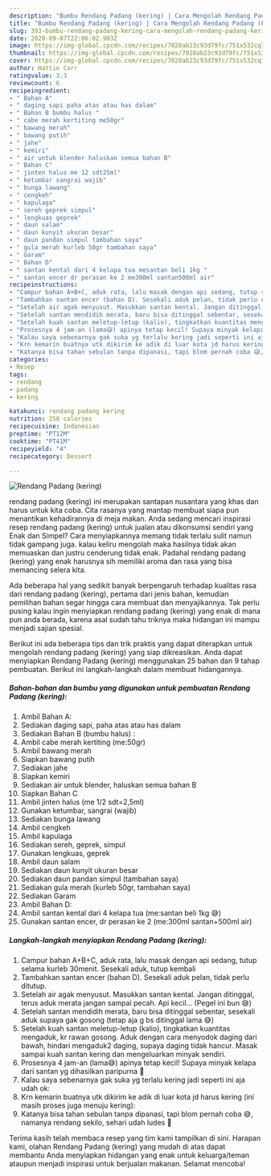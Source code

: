 ```yaml
---
description: "Bumbu Rendang Padang (kering) | Cara Mengolah Rendang Padang (kering) Yang Sedap"
title: "Bumbu Rendang Padang (kering) | Cara Mengolah Rendang Padang (kering) Yang Sedap"
slug: 393-bumbu-rendang-padang-kering-cara-mengolah-rendang-padang-kering-yang-sedap
date: 2020-09-07T22:06:02.903Z
image: https://img-global.cpcdn.com/recipes/7028ab23c93d79fc/751x532cq70/rendang-padang-kering-foto-resep-utama.jpg
thumbnail: https://img-global.cpcdn.com/recipes/7028ab23c93d79fc/751x532cq70/rendang-padang-kering-foto-resep-utama.jpg
cover: https://img-global.cpcdn.com/recipes/7028ab23c93d79fc/751x532cq70/rendang-padang-kering-foto-resep-utama.jpg
author: Hattie Carr
ratingvalue: 3.3
reviewcount: 6
recipeingredient:
- " Bahan A"
- " daging sapi paha atas atau has dalam"
- " Bahan B bumbu halus "
- " cabe merah kertiting me50gr"
- " bawang merah"
- " bawang putih"
- " jahe"
- " kemiri"
- " air untuk blender haluskan semua bahan B"
- " Bahan C"
- " jinten halus me 12 sdt25ml"
- " ketumbar sangrai wajib"
- " bunga lawang"
- " cengkeh"
- " kapulaga"
- " sereh geprek simpul"
- " lengkuas geprek"
- " daun salam"
- " daun kunyit ukuran besar"
- " daun pandan simpul tambahan saya"
- " gula merah kurleb 50gr tambahan saya"
- " Garam"
- " Bahan D"
- " santan kental dari 4 kelapa tua mesantan beli 1kg "
- " santan encer dr perasan ke 2 me300ml santan500ml air"
recipeinstructions:
- "Campur bahan A+B+C, aduk rata, lalu masak dengan api sedang, tutup selama kurleb 30menit. Sesekali aduk, tutup kembali"
- "Tambahkan santan encer (bahan D). Sesekali aduk pelan, tidak perlu ditutup."
- "Setelah air agak menyusut. Masukkan santan kental. Jangan ditinggal, terus aduk merata jangan sampai pecah. Api kecil... (Pegel ini bun 😅)"
- "Setelah santan mendidih merata, baru bisa ditinggal sebentar, sesekali aduk supaya gak gosong (tetap aja g bs ditinggal lama 😅)"
- "Setelah kuah santan meletup-letup (kalio), tingkatkan kuantitas mengaduk, kr rawan gosong. Aduk dengan cara menyodok daging dari bawah, hindari mengaduk2 daging, supaya daging tidak hancur. Masak sampai kuah santan kering dan mengeluarkan minyak sendiri."
- "Prosesnya 4 jam-an (lama😅) apinya tetap kecil! Supaya minyak kelapa dari santan yg dihasilkan paripurna 🤣"
- "Kalau saya sebenarnya gak suka yg terlalu kering jadi seperti ini aja udah ok:"
- "Krn kemarin buatnya utk dikirim ke adik di luar kota jd harus kering (ini masih proses juga menuju kering):"
- "Katanya bisa tahan sebulan tanpa dipanasi, tapi blom pernah coba 😅, namanya rendang sekilo, sehari udah ludes 🤣"
categories:
- Resep
tags:
- rendang
- padang
- kering

katakunci: rendang padang kering 
nutrition: 258 calories
recipecuisine: Indonesian
preptime: "PT12M"
cooktime: "PT41M"
recipeyield: "4"
recipecategory: Dessert

---
```



![Rendang Padang (kering)](https://img-global.cpcdn.com/recipes/7028ab23c93d79fc/751x532cq70/rendang-padang-kering-foto-resep-utama.jpg)


rendang padang (kering) ini merupakan santapan nusantara yang khas dan harus untuk kita coba. Cita rasanya yang mantap membuat siapa pun menantikan kehadirannya di meja makan.
Anda sedang mencari inspirasi resep rendang padang (kering) untuk jualan atau dikonsumsi sendiri yang Enak dan Simpel? Cara menyiapkannya memang tidak terlalu sulit namun tidak gampang juga. kalau keliru mengolah maka hasilnya tidak akan memuaskan dan justru cenderung tidak enak. Padahal rendang padang (kering) yang enak harusnya sih memiliki aroma dan rasa yang bisa memancing selera kita.



Ada beberapa hal yang sedikit banyak berpengaruh terhadap kualitas rasa dari rendang padang (kering), pertama dari jenis bahan, kemudian pemilihan bahan segar hingga cara membuat dan menyajikannya. Tak perlu pusing kalau ingin menyiapkan rendang padang (kering) yang enak di mana pun anda berada, karena asal sudah tahu triknya maka hidangan ini mampu menjadi sajian spesial.


Berikut ini ada beberapa tips dan trik praktis yang dapat diterapkan untuk mengolah rendang padang (kering) yang siap dikreasikan. Anda dapat menyiapkan Rendang Padang (kering) menggunakan 25 bahan dan 9 tahap pembuatan. Berikut ini langkah-langkah dalam membuat hidangannya.

<!--inarticleads1-->

##### Bahan-bahan dan bumbu yang digunakan untuk pembuatan Rendang Padang (kering):

1. Ambil  Bahan A:
1. Sediakan  daging sapi, paha atas atau has dalam
1. Sediakan  Bahan B (bumbu halus) :
1. Ambil  cabe merah kertiting (me:50gr)
1. Ambil  bawang merah
1. Siapkan  bawang putih
1. Sediakan  jahe
1. Siapkan  kemiri
1. Sediakan  air untuk blender, haluskan semua bahan B
1. Siapkan  Bahan C
1. Ambil  jinten halus (me 1/2 sdt=2,5ml)
1. Gunakan  ketumbar, sangrai (wajib)
1. Sediakan  bunga lawang
1. Ambil  cengkeh
1. Ambil  kapulaga
1. Sediakan  sereh, geprek, simpul
1. Gunakan  lengkuas, geprek
1. Ambil  daun salam
1. Sediakan  daun kunyit ukuran besar
1. Sediakan  daun pandan simpul (tambahan saya)
1. Sediakan  gula merah (kurleb 50gr, tambahan saya)
1. Sediakan  Garam
1. Ambil  Bahan D:
1. Ambil  santan kental dari 4 kelapa tua (me:santan beli 1kg 😅)
1. Gunakan  santan encer, dr perasan ke 2 (me:300ml santan+500ml air)




<!--inarticleads2-->

##### Langkah-langkah menyiapkan Rendang Padang (kering):

1. Campur bahan A+B+C, aduk rata, lalu masak dengan api sedang, tutup selama kurleb 30menit. Sesekali aduk, tutup kembali
1. Tambahkan santan encer (bahan D). Sesekali aduk pelan, tidak perlu ditutup.
1. Setelah air agak menyusut. Masukkan santan kental. Jangan ditinggal, terus aduk merata jangan sampai pecah. Api kecil... (Pegel ini bun 😅)
1. Setelah santan mendidih merata, baru bisa ditinggal sebentar, sesekali aduk supaya gak gosong (tetap aja g bs ditinggal lama 😅)
1. Setelah kuah santan meletup-letup (kalio), tingkatkan kuantitas mengaduk, kr rawan gosong. Aduk dengan cara menyodok daging dari bawah, hindari mengaduk2 daging, supaya daging tidak hancur. Masak sampai kuah santan kering dan mengeluarkan minyak sendiri.
1. Prosesnya 4 jam-an (lama😅) apinya tetap kecil! Supaya minyak kelapa dari santan yg dihasilkan paripurna 🤣
1. Kalau saya sebenarnya gak suka yg terlalu kering jadi seperti ini aja udah ok:
1. Krn kemarin buatnya utk dikirim ke adik di luar kota jd harus kering (ini masih proses juga menuju kering):
1. Katanya bisa tahan sebulan tanpa dipanasi, tapi blom pernah coba 😅, namanya rendang sekilo, sehari udah ludes 🤣




Terima kasih telah membaca resep yang tim kami tampilkan di sini. Harapan kami, olahan Rendang Padang (kering) yang mudah di atas dapat membantu Anda menyiapkan hidangan yang enak untuk keluarga/teman ataupun menjadi inspirasi untuk berjualan makanan. Selamat mencoba!
